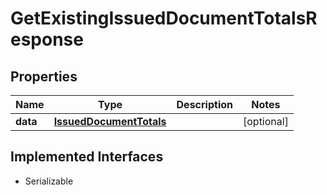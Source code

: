 

# GetExistingIssuedDocumentTotalsResponse



## Properties

Name | Type | Description | Notes
------------ | ------------- | ------------- | -------------
**data** | [**IssuedDocumentTotals**](IssuedDocumentTotals.md) |  |  [optional]


## Implemented Interfaces

* Serializable


